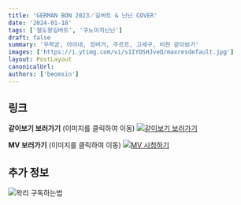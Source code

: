 ```yaml
---
title: 'GERMAN BON 2023／길버트 & 닌닌 COVER'
date: '2024-01-18'
tags: ['철도왕길버트', '쿠노이치닌닌']
draft: false
summary: '우왁굳, 아이네, 징버거, 주르르, 고세구, 비챤 같이보기'
images: ['https://i.ytimg.com/vi/s1IYOSHJveQ/maxresdefault.jpg']
layout: PostLayout
canonicalUrl:
authors: ['beomsin']
---
```


## 링크

**같이보기 보러가기** (이미지를 클릭하여 이동)
[![같이보기 보러가기](https://cdn.discordapp.com/attachments/1136601898116464710/1211650793904807976/logo.png?ex=65eef8bc&is=65dc83bc&hm=95dc0e08c1f43025dd60def429896697b3787a9f923593eb50b24e9fb6280361&)](https://cafe.naver.com/steamindiegame/14541526)

**MV 보러가기** (이미지를 클릭하여 이동)
[![MV 시청하기](https://i.ytimg.com/vi/s1IYOSHJveQ/maxresdefault.jpg)](https://youtu.be/s1IYOSHJveQ)

## 추가 정보

![왁리 구독하는법](https://cdn.discordapp.com/attachments/1136601898116464710/1137049857136267374/--2cut.gif)
